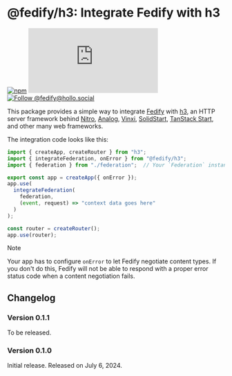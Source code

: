 @fedify/h3: Integrate Fedify with h3
====================================

[![npm][npm badge]][npm]
[![Matrix][Matrix badge]][Matrix]
[![Follow @fedify@hollo.social][@fedify@hollo.social badge]][@fedify@hollo.social]

This package provides a simple way to integrate [Fedify] with [h3],
an HTTP server framework behind [Nitro], [Analog], [Vinxi],
[SolidStart], [TanStack Start], and other many web frameworks.

The integration code looks like this:

~~~~ typescript
import { createApp, createRouter } from "h3";
import { integrateFederation, onError } from "@fedify/h3";
import { federation } from "./federation";  // Your `Federation` instance

export const app = createApp({ onError });
app.use(
  integrateFederation(
    federation,
    (event, request) => "context data goes here"
  )
);

const router = createRouter();
app.use(router);
~~~~

> [!NOTE]
> Your app has to configure `onError` to let Fedify negotiate content types.
> If you don't do this, Fedify will not be able to respond with a proper error
> status code when a content negotiation fails.

[npm]: https://www.npmjs.com/package/@fedify/h3
[npm badge]: https://img.shields.io/npm/v/@fedify/h3?logo=npm
[Matrix]: https://matrix.to/#/#fedify:matrix.org
[Matrix badge]: https://img.shields.io/matrix/fedify%3Amatrix.org
[@fedify@hollo.social badge]: https://fedi-badge.deno.dev/@fedify@hollo.social/followers.svg
[@fedify@hollo.social]: https://hollo.social/@fedify
[Fedify]: https://fedify.dev/
[h3]: https://h3.unjs.io/
[Nitro]: https://nitro.unjs.io/
[Analog]: https://analogjs.org/
[Vinxi]: https://vinxi.vercel.app/
[SolidStart]: https://start.solidjs.com/
[TanStack Start]: https://tanstack.com/start


Changelog
---------

### Version 0.1.1

To be released.

### Version 0.1.0

Initial release.  Released on July 6, 2024.
